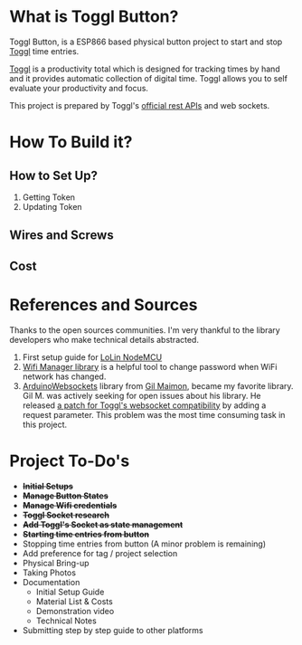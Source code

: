 # What is Toggl Button?

Toggl Button, is a ESP866 based physical button project to start and stop [Toggl](https://toggl.com) time entries.

[Toggl](https://toggl.com) is a productivity total which is designed for tracking times by hand and it provides automatic collection of digital time. Toggl allows you to self evaluate your productivity and focus.

This project is prepared by Toggl's [official rest APIs](https://github.com/toggl/toggl_api_docs) and web sockets.


# How To Build it?

## How to Set Up?

1. Getting Token
2. Updating Token

## Wires and Screws

## Cost

# References and Sources

Thanks to the open sources communities. I'm very thankful to the library developers who make technical details abstracted.

1. First setup guide for [LoLin NodeMCU](http://henrysbench.capnfatz.com/henrys-bench/arduino-projects-tips-and-more/arduino-esp8266-lolin-nodemcu-getting-started/) 
1. [Wifi Manager library](https://randomnerdtutorials.com/wifimanager-with-esp8266-autoconnect-custom-parameter-and-manage-your-ssid-and-password/) is a helpful tool to change password when WiFi network has changed.
1. [ArduinoWebsockets](https://github.com/gilmaimon/ArduinoWebsockets) library from [Gil Maimon](https://github.com/gilmaimon), became my favorite library. Gil M. was actively seeking for open issues about his library. He released [a patch for Toggl's websocket compatibility](https://github.com/gilmaimon/ArduinoWebsockets/issues/67) by adding a request parameter. This problem was the most time consuming task in this project.


# Project To-Do's

- ~~**Initial Setups**~~
- ~~**Manage Button States**~~
- ~~**Manage Wifi credentials**~~
- ~~**Toggl Socket research**~~
- ~~**Add Toggl's Socket as state management**~~
- ~~**Starting time entries from button**~~
- Stopping time entries from button (A minor problem is remaining)
- Add preference for tag / project selection
- Physical Bring-up
- Taking Photos
- Documentation
  - Initial Setup Guide
  - Material List & Costs
  - Demonstration video
  - Technical Notes
- Submitting step by step guide to other platforms
